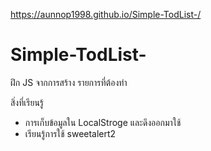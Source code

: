 https://aunnop1998.github.io/Simple-TodList-/

# Simple-TodList-
ฝึก JS จากการสร้าง รายการที่ต้องทำ

สิ่งที่เรียนรู้
- การเก็บข้อมูลใน LocalStroge และดึงออกมาใช้
- เรียนรู้การใช้ sweetalert2


